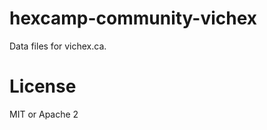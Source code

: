 hexcamp-community-vichex
========================

Data files for vichex.ca.

# License

MIT or Apache 2

